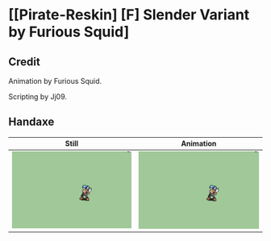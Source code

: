 # [\[Pirate-Reskin\] \[F\] Slender Variant by Furious Squid]

## Credit

Animation by Furious Squid.

Scripting by Jj09.
	
## Handaxe

| Still | Animation |
| :---: | :-------: |
| ![Handaxe still](./Handaxe_000.png) | ![Handaxe animation](./Handaxe.gif) |
